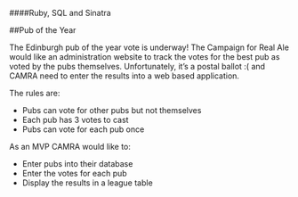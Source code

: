 ####Ruby, SQL and Sinatra

##Pub of the Year

The Edinburgh pub of the year vote is underway! The Campaign for Real Ale would like an administration website to track the votes for the best pub as voted by the pubs themselves. Unfortunately, it’s a postal ballot :( and CAMRA need to enter the results into a web based application.

The rules are: 
*  Pubs can vote for other pubs but not themselves
*  Each pub has 3 votes to cast
*  Pubs can vote for each pub once

As an MVP CAMRA would like to: 
*  Enter pubs into their database 
*  Enter the votes for each pub 
*  Display the results in a league table



